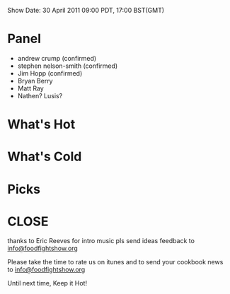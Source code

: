 Show Date: 30 April 2011 09:00 PDT, 17:00 BST(GMT)

Panel
====

* andrew crump (confirmed)
* stephen nelson-smith (confirmed)
* Jim Hopp (confirmed)
* Bryan Berry
* Matt Ray
* Nathen? Lusis?


What's Hot
=========


What's Cold
===========



Picks
=====





CLOSE
=====

thanks to Eric Reeves for intro music
pls send ideas feedback to info@foodfightshow.org

Please take the time to rate us on itunes and to send your cookbook
news to info@foodfightshow.org

Until next time, Keep it Hot!
